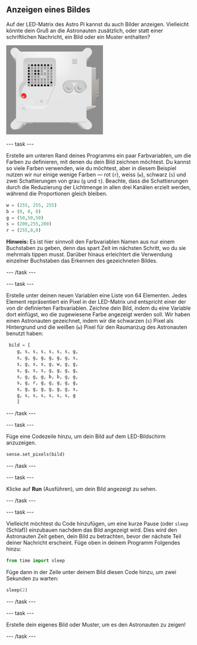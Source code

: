 ## Anzeigen eines Bildes

Auf der LED-Matrix des Astro Pi kannst du auch Bilder anzeigen. Vielleicht könnte dein Gruß an die Astronauten zusätzlich, oder statt einer schriftlichen Nachricht, ein Bild oder ein Muster enthalten?

![Ein Screenshot des Emulatorfensters, das die Flugeinheit mit der LED-Matrix zeigt, die ein Bild der Flugeinheit selbst anzeigt](images/fu-pic.png)

--- task ---

Erstelle am unteren Rand deines Programms ein paar Farbvariablen, um die Farben zu definieren, mit denen du dein Bild zeichnen möchtest. Du kannst so viele Farben verwenden, wie du möchtest, aber in diesem Beispiel nutzen wir nur einige wenige Farben — rot (`r`), weiss (`w`), schwarz (`s`) und zwei Schattierungen von grau (`g` und `t`). Beachte, dass die Schattierungen durch die Reduzierung der Lichtmenge in allen drei Kanälen erzielt werden, während die Proportionen gleich bleiben.

```python
w = (255, 255, 255)
b = (0, 0, 0)
g = (50,50,50)
s = (200,255,200)
r = (255,0,0)
```

**Hinweis:** Es ist hier sinnvoll den Farbvariablen Namen aus nur einem Buchstaben zu geben, denn das spart Zeit im nächsten Schritt, wo du sie mehrmals tippen musst. Darüber hinaus erleichtert die Verwendung einzelner Buchstaben das Erkennen des gezeichneten Bildes.

--- /task ---

--- task ---



Erstelle unter deinen neuen Variablen eine Liste von 64 Elementen. Jedes Element repräsentiert ein Pixel in der LED-Matrix und entspricht einer der von dir definierten Farbvariablen. Zeichne dein Bild, indem du eine Variable dort einfügst, wo die zugewiesene Farbe angezeigt werden soll. Wir haben einen Astronauten gezeichnet, indem wir die schwarzen (`s`) Pixel als Hintergrund und die weißen (`w`) Pixel für den Raumanzug des Astronauten benutzt haben:

```python
 bild = [
    g, s, s, s, s, s, s, g,
    s, g, g, g, g, g, g, s,
    s, g, s, s, g, w, g, g,
    s, g, s, s, g, g, g, g,
    s, g, g, g, b, b, g, g,
    s, g, r, g, g, g, g, g,
    s, g, g, g, g, g, g, s,
    g, s, s, s, s, s, s, g
    ]
```
--- /task ---

--- task ---

Füge eine Codezeile hinzu, um dein Bild auf dem LED-Bildschirm anzuzeigen.

```python
sense.set_pixels(bild)
```

--- /task ---

--- task ---

Klicke auf **Run** (Ausführen), um dein Bild angezeigt zu sehen.

--- /task ---

--- task ---

Vielleicht möchtest du Code hinzufügen, um eine kurze Pause (oder `sleep` (Schlaf)) einzubauen nachdem das Bild angezeigt wird. Dies wird den Astronauten Zeit geben, dein Bild zu betrachten, bevor der nächste Teil deiner Nachricht erscheint. Füge oben in deinem Programm Folgendes hinzu:

```python
from time import sleep
```

Füge dann in der Zeile unter deinem Bild diesen Code hinzu, um zwei Sekunden zu warten:

```python
sleep(2)
```

--- /task ---

--- task ---

Erstelle dein eigenes Bild oder Muster, um es den Astronauten zu zeigen!

--- /task ---
